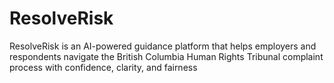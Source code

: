 # ResolveRisk
ResolveRisk is an AI-powered guidance platform that helps employers and respondents navigate the British Columbia Human Rights Tribunal complaint process with confidence, clarity, and fairness
